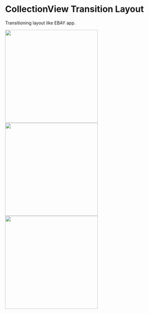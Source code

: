 <h1>CollectionView Transition Layout</h1>
<p>Transitioning layout like EBAY app.</p>
<img style="float: left;" class="column" src="https://cloud.githubusercontent.com/assets/5992573/24753169/3a43812a-1afb-11e7-864d-983a91b432ce.png" height="300" />
<img style="float: left;"  src="https://cloud.githubusercontent.com/assets/5992573/24753167/3a3eb636-1afb-11e7-9cf0-c8bf2f9b1c4d.png" height="300" />
<img style="float: left;"  src="https://cloud.githubusercontent.com/assets/5992573/24753168/3a3fe61e-1afb-11e7-87d0-058a357373d4.png" height="300" />
